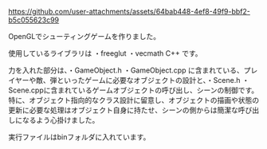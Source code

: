 https://github.com/user-attachments/assets/64bab448-4ef8-49f9-bbf2-b5c055623c99

OpenGLでシューティングゲームを作りました。

使用しているライブラリは
・freeglut
・vecmath C++
です。

力を入れた部分は、・GameObject.h ・GameObject.cpp に含まれている、プレイヤーや敵、弾といったゲームに必要なオブジェクトの設計と、・Scene.h ・Scene.cppに含まれているゲームオブジェクトの呼び出し、シーンの制御です。特に、オブジェクト指向的なクラス設計に留意し、オブジェクトの描画や状態の更新に必要な処理はオブジェクト自身に持たせ、シーンの側からは簡潔な呼び出しになるよう心掛けました。

実行ファイルはbinフォルダに入れています。
